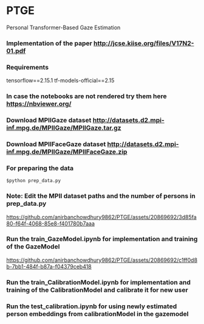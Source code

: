 # PTGE
Personal Transformer-Based Gaze Estimation
### Implementation of the paper http://jcse.kiise.org/files/V17N2-01.pdf
### Requirements
tensorflow==2.15.1
tf-models-official==2.15
### In case the notebooks are not rendered try them here https://nbviewer.org/
### Download MPIIGaze dataset http://datasets.d2.mpi-inf.mpg.de/MPIIGaze/MPIIGaze.tar.gz
### Download MPIIFaceGaze dataset http://datasets.d2.mpi-inf.mpg.de/MPIIGaze/MPIIFaceGaze.zip

### For preparing the data
```$python prep_data.py```
### Note: Edit the MPII dataset paths and the number of persons in prep_data.py


https://github.com/anirbanchowdhury9862/PTGE/assets/20869692/3d85fa80-f64f-4068-85e8-f401780b7aaa


### Run the train_GazeModel.ipynb for implementation and training of the GazeModel


https://github.com/anirbanchowdhury9862/PTGE/assets/20869692/c1ff0d8b-7bb1-484f-b87a-f04379ceb418


### Run the train_CalibrationModel.ipynb for implementation and training of the CalibrationModel and calibrate it for new user
### Run the test_calibration.ipynb for using newly estimated person embeddings from calibrationModel in the gazemodel

